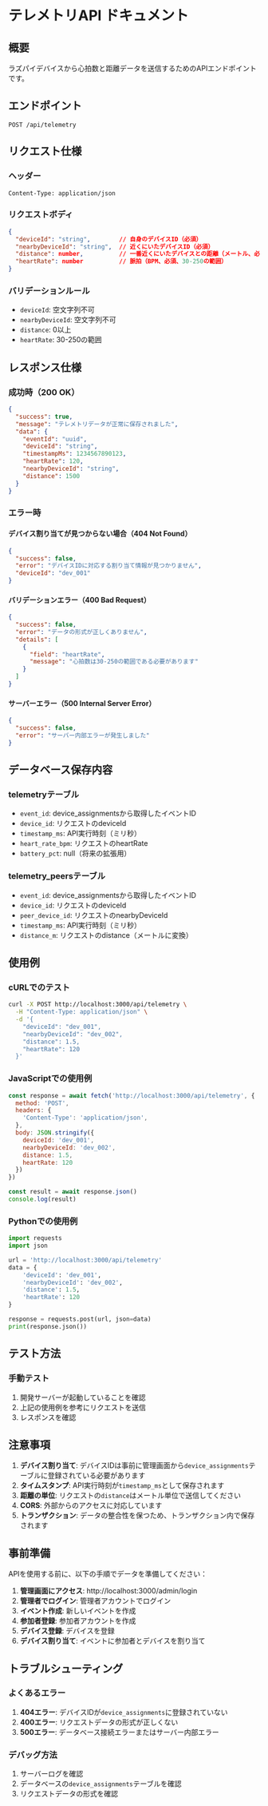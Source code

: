 # テレメトリAPI ドキュメント

## 概要
ラズパイデバイスから心拍数と距離データを送信するためのAPIエンドポイントです。

## エンドポイント
```
POST /api/telemetry
```

## リクエスト仕様

### ヘッダー
```
Content-Type: application/json
```

### リクエストボディ
```json
{
  "deviceId": "string",        // 自身のデバイスID（必須）
  "nearbyDeviceId": "string",  // 近くにいたデバイスID（必須）
  "distance": number,          // 一番近くにいたデバイスとの距離（メートル、必須）
  "heartRate": number          // 脈拍（BPM、必須、30-250の範囲）
}
```

### バリデーションルール
- `deviceId`: 空文字列不可
- `nearbyDeviceId`: 空文字列不可
- `distance`: 0以上
- `heartRate`: 30-250の範囲

## レスポンス仕様

### 成功時（200 OK）
```json
{
  "success": true,
  "message": "テレメトリデータが正常に保存されました",
  "data": {
    "eventId": "uuid",
    "deviceId": "string",
    "timestampMs": 1234567890123,
    "heartRate": 120,
    "nearbyDeviceId": "string",
    "distance": 1500
  }
}
```

### エラー時

#### デバイス割り当てが見つからない場合（404 Not Found）
```json
{
  "success": false,
  "error": "デバイスIDに対応する割り当て情報が見つかりません",
  "deviceId": "dev_001"
}
```

#### バリデーションエラー（400 Bad Request）
```json
{
  "success": false,
  "error": "データの形式が正しくありません",
  "details": [
    {
      "field": "heartRate",
      "message": "心拍数は30-250の範囲である必要があります"
    }
  ]
}
```

#### サーバーエラー（500 Internal Server Error）
```json
{
  "success": false,
  "error": "サーバー内部エラーが発生しました"
}
```

## データベース保存内容

### telemetryテーブル
- `event_id`: device_assignmentsから取得したイベントID
- `device_id`: リクエストのdeviceId
- `timestamp_ms`: API実行時刻（ミリ秒）
- `heart_rate_bpm`: リクエストのheartRate
- `battery_pct`: null（将来の拡張用）

### telemetry_peersテーブル
- `event_id`: device_assignmentsから取得したイベントID
- `device_id`: リクエストのdeviceId
- `peer_device_id`: リクエストのnearbyDeviceId
- `timestamp_ms`: API実行時刻（ミリ秒）
- `distance_m`: リクエストのdistance（メートルに変換）

## 使用例

### cURLでのテスト
```bash
curl -X POST http://localhost:3000/api/telemetry \
  -H "Content-Type: application/json" \
  -d '{
    "deviceId": "dev_001",
    "nearbyDeviceId": "dev_002",
    "distance": 1.5,
    "heartRate": 120
  }'
```

### JavaScriptでの使用例
```javascript
const response = await fetch('http://localhost:3000/api/telemetry', {
  method: 'POST',
  headers: {
    'Content-Type': 'application/json',
  },
  body: JSON.stringify({
    deviceId: 'dev_001',
    nearbyDeviceId: 'dev_002',
    distance: 1.5,
    heartRate: 120
  })
})

const result = await response.json()
console.log(result)
```

### Pythonでの使用例
```python
import requests
import json

url = 'http://localhost:3000/api/telemetry'
data = {
    'deviceId': 'dev_001',
    'nearbyDeviceId': 'dev_002',
    'distance': 1.5,
    'heartRate': 120
}

response = requests.post(url, json=data)
print(response.json())
```

## テスト方法

### 手動テスト
1. 開発サーバーが起動していることを確認
2. 上記の使用例を参考にリクエストを送信
3. レスポンスを確認

## 注意事項

1. **デバイス割り当て**: デバイスIDは事前に管理画面から`device_assignments`テーブルに登録されている必要があります
2. **タイムスタンプ**: API実行時刻が`timestamp_ms`として保存されます
3. **距離の単位**: リクエストの`distance`はメートル単位で送信してください
4. **CORS**: 外部からのアクセスに対応しています
5. **トランザクション**: データの整合性を保つため、トランザクション内で保存されます

## 事前準備

APIを使用する前に、以下の手順でデータを準備してください：

1. **管理画面にアクセス**: http://localhost:3000/admin/login
2. **管理者でログイン**: 管理者アカウントでログイン
3. **イベント作成**: 新しいイベントを作成
4. **参加者登録**: 参加者アカウントを作成
5. **デバイス登録**: デバイスを登録
6. **デバイス割り当て**: イベントに参加者とデバイスを割り当て

## トラブルシューティング

### よくあるエラー

1. **404エラー**: デバイスIDが`device_assignments`に登録されていない
2. **400エラー**: リクエストデータの形式が正しくない
3. **500エラー**: データベース接続エラーまたはサーバー内部エラー

### デバッグ方法

1. サーバーログを確認
2. データベースの`device_assignments`テーブルを確認
3. リクエストデータの形式を確認
